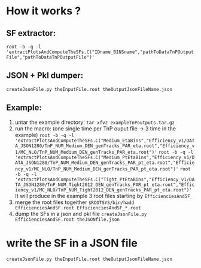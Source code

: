 # How it works ? 
## SF extractor:
` root -b -q -l 'extractPlotsAndComputeTheSFs.C("IDname_BINSname","pathToDataTnPOutputFile","pathToDataTnPOutputFile")' `
## JSON + Pkl dumper:
`createJsonFile.py theInputFile.root theOutputJsonFileName.json`

## Example:

  1. untar the example directory: `tar xfvz exampleTnPoutputs.tar.gz`
  2. run the macro: (one single time per TnP ouput file -> 3 time in the example) 
`root -b -q -l 'extractPlotsAndComputeTheSFs.C("Medium_EtaBins","Efficiency_v1/DATA_JSON1280/TnP_NUM_Medium_DEN_genTracks_PAR_eta.root","Efficiency_v1/MC_NLO/TnP_NUM_Medium_DEN_genTracks_PAR_eta.root")'`
`root -b -q -l 'extractPlotsAndComputeTheSFs.C("Medium_PtEtaBins","Efficiency_v1/DATA_JSON1280/TnP_NUM_Medium_DEN_genTracks_PAR_pt_eta.root","Efficiency_v1/MC_NLO/TnP_NUM_Medium_DEN_genTracks_PAR_pt_eta.root")'`
`root -b -q -l 'extractPlotsAndComputeTheSFs.C("Tight_PtEtaBins","Efficiency_v1/DATA_JSON1280/TnP_NUM_Tight2012_DEN_genTracks_PAR_pt_eta.root","Efficiency_v1/MC_NLO/TnP_NUM_Tight2012_DEN_genTracks_PAR_pt_eta.root")'`
It will produce in the example 3 root files starting by `EfficienciesAndSF_`
  3. merge the root files togeither
`$ROOTSYS/bin/hadd EfficienciesAndSF.root EfficienciesAndSF_*.root`
  4. dump the SFs in a json and pkl file
`createJsonFile.py EfficienciesAndSF.root theJSONfile.json`


# write the SF in a JSON file 
`createJsonFile.py theInputFile.root theOutputJsonFileName.json`
